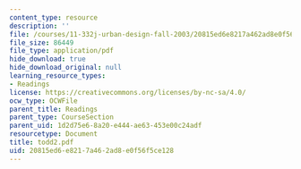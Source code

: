 ```yaml
---
content_type: resource
description: ''
file: /courses/11-332j-urban-design-fall-2003/20815ed6e8217a462ad8e0f56f5ce128_todd2.pdf
file_size: 86449
file_type: application/pdf
hide_download: true
hide_download_original: null
learning_resource_types:
- Readings
license: https://creativecommons.org/licenses/by-nc-sa/4.0/
ocw_type: OCWFile
parent_title: Readings
parent_type: CourseSection
parent_uid: 1d2d75e6-8a20-e444-ae63-453e00c24adf
resourcetype: Document
title: todd2.pdf
uid: 20815ed6-e821-7a46-2ad8-e0f56f5ce128
---
```

